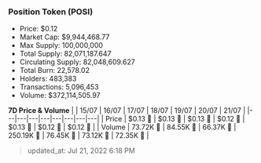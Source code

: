 
  ### Position Token (POSI)
  - Price: $0.12
  - Market Cap: $9,944,468.77
  - Max Supply: 100,000,000
  - Total Supply: 82,071,187.647
  - Circulating Supply: 82,048,609.627
  - Total Burn: 22,578.02
  - Holders: 483,383
  - Transactions: 5,096,453
  - Volume: $372,114,505.97

  **7D Price & Volume**
  | | 15&#x2F;07 | 16&#x2F;07 | 17&#x2F;07 | 18&#x2F;07 | 19&#x2F;07 | 20&#x2F;07 | 21&#x2F;07 |
  |---|---|---|---|---|---|---|---|
  | Price | $0.13 🔻 | $0.13 🚀 | $0.13 🔻 | $0.12 🔻 | $0.13 🚀 | $0.12 🔻 | $0.12 🔻 |
  | Volume | 73.72K 🚀 | 84.55K 🚀 | 66.37K 🔻 | 250.19K 🚀 | 76.45K 🔻 | 73.12K 🔻 | 72.35K 🔻 |

  > updated_at: Jul 21, 2022 6:18 PM
